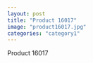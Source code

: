 ```yaml
---
layout: post
title: "Product 16017"
image: "product16017.jpg"
categories: "category1"
---
```

Product 16017
